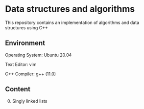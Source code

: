 # Data structures and algorithms 

This repository contains an implementation of algorithms and data structures using C++

## Environment

Operating System: Ubuntu 20.04

Text Editor: vim

C++ Compiler: g++ (11.0)

## Content

0. Singly linked lists
